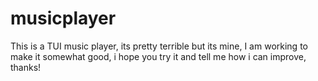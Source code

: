 # musicplayer
This is a TUI music player, its pretty terrible but its mine, I am working to make it somewhat good, i hope you try it and tell me how i can improve, thanks!
